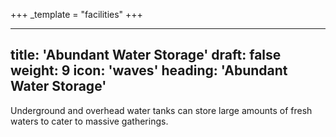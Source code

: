 +++
_template = "facilities"
+++

---
title: 'Abundant Water Storage'
draft: false
weight: 9
icon: 'waves'
heading: 'Abundant Water Storage'
---

Underground and overhead water tanks can store large amounts of 
fresh waters to cater to massive gatherings.
